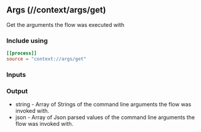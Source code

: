 ## Args (//context/args/get)
Get the arguments the flow was executed with

### Include using
```toml
[[process]]
source = "context://args/get"
```

### Inputs

### Output
* string - Array of Strings of the command line arguments the flow was invoked with.
* json - Array of Json parsed values of the command line arguments the flow was invoked with.